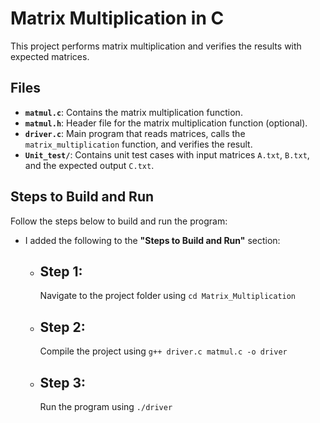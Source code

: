# Matrix Multiplication in C

This project performs matrix multiplication and verifies the results with expected matrices.

## Files

- **`matmul.c`**: Contains the matrix multiplication function.
- **`matmul.h`**: Header file for the matrix multiplication function (optional).
- **`driver.c`**: Main program that reads matrices, calls the `matrix_multiplication` function, and verifies the result.
- **`Unit_test/`**: Contains unit test cases with input matrices `A.txt`, `B.txt`, and the expected output `C.txt`.

## Steps to Build and Run

Follow the steps below to build and run the program:

- I added the following to the **"Steps to Build and Run"** section:
  - ## Step 1: 
    Navigate to the project folder using `cd Matrix_Multiplication`
  - ## Step 2:
    Compile the project using `g++ driver.c matmul.c -o driver`
  - ## Step 3: 
    Run the program using `./driver`

